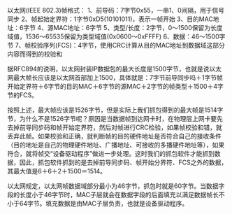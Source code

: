 以太网(IEEE 802.3)帧格式：
1、前导码：7字节0x55，一串1、0间隔，用于信号同步
2、帧起始定界符：1字节0xD5(10101011)，表示一帧开始
3、目的MAC地址：6字节
4、源MAC地址：6字节
5、类型/长度：2字节，0～1500保留为长度域值，1536～65535保留为类型域值(0x0600～0xFFFF)
6、数据：46～1500字节
7、帧校验序列(FCS)：4字节，使用CRC计算从目的MAC地址到数据域这部分内容而得到的校验和

据RFC894的说明，以太网封装IP数据包的最大长度是1500字节，也就是说以太网最大帧长应该是以太网首部加上1500，具体就是：7字节前导同步吗＋1字节帧开始定界符＋6字节的目的MAC＋6字节的源MAC＋2字节的帧类型＋1500＋4字节的FCS。

按照上述，最大帧应该是1526字节，但是实际上我们抓包得到的最大帧是1514字节，为什么不是1526字节呢？原因是当数据帧到达网卡时，在物理层上网卡要先去掉前导同步码和帧开始定界符，然后对帧进行CRC检验，如果帧校验和错，就丢弃此帧。如果校验和正确，就判断帧的目的硬件地址是否符合自己的接收条件（目的地址是自己的物理硬件地址、广播地址、可接收的多播硬件地址等），如果符合，就将帧交“设备驱动程序”做进一步处理。这时我们的抓包软件才能抓到数据，因此，抓包软件抓到的是去掉前导同步码、帧开始分界符、FCS之外的数据，其最大值是6＋6＋2＋1500＝1514。

以太网规定，以太网帧数据域部分最小为46字节，抓包时就是60字节。当数据字段的长度小于46字节时，MAC子层就会在数据字段的后面填充以满足数据帧长不小于64字节。填充数据是由MAC子层负责，也就是设备驱动程序。
